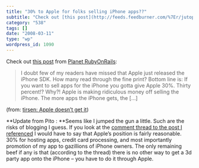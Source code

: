 ```yaml
---
title: "30% to Apple for folks selling iPhone apps??"
subtitle: "Check out [this post](http://feeds.feedburner.com/%7Er/jutopia/%7E3/247128668/) from [Planet RubyOnR..."
category: "538"
tags: []
date: "2008-03-11"
type: "wp"
wordpress_id: 1090
---
```

Check out [this post](http://feeds.feedburner.com/%7Er/jutopia/%7E3/247128668/) from [Planet RubyOnRails](http://www.planetrubyonrails.org/):
> I doubt few of my readers have missed that Apple just released the iPhone SDK. How many read through the fine print? Bottom line is: If you want to sell apps for the iPhone you gotta give Apple 30%. Thirty percent!? Why?! Apple is making ridiculous money off selling the iPhone. The more apps the iPhone gets, the […]

(from: [tirsen: Apple doesn’t get it](http://feeds.feedburner.com/%7Er/jutopia/%7E3/247128668/))

**Update from Pito : **Seems like I jumped the gun a little. Such are the risks of blogging I guess. If you look at the [comment thread to the post I referenced](http://jutopia.tirsen.com/2008/03/07/apple-doesnt-get-it/) I would have to say that Apple’s position is fairly reasonable. 30% for hosting apps, credit card processing, and most importantly promotion of my app to gazillions of iPhone owners. The only remaining beef if any is that (according to the thread) there is no other way to get a 3d party app onto the iPhone – you have to do it through Apple.